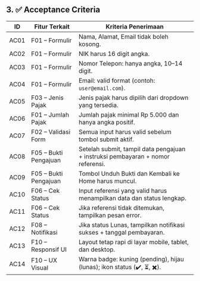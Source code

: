 ## 3. ✅ Acceptance Criteria

| ID    | Fitur Terkait            | Kriteria Penerimaan                                                                 |
|-------|--------------------------|-------------------------------------------------------------------------------------|
| AC01  | F01 – Formulir           | Nama, Alamat, Email tidak boleh kosong.                                            |
| AC02  | F01 – Formulir           | NIK harus 16 digit angka.                                                          |
| AC03  | F01 – Formulir           | Nomor Telepon: hanya angka, 10–14 digit.                                           |
| AC04  | F01 – Formulir           | Email: valid format (contoh: `user@email.com`).                                    |
| AC05  | F03 – Jenis Pajak        | Jenis pajak harus dipilih dari dropdown yang tersedia.                             |
| AC06  | F01 – Jumlah Pajak       | Jumlah pajak minimal Rp 5.000 dan hanya angka positif.                             |
| AC07  | F02 – Validasi Form      | Semua input harus valid sebelum tombol submit aktif.                               |
| AC08  | F05 – Bukti Pengajuan    | Setelah submit, tampil data pengajuan + instruksi pembayaran + nomor referensi.    |
| AC09  | F05 – Bukti Pengajuan    | Tombol Unduh Bukti dan Kembali ke Home harus muncul.                               |
| AC10  | F06 – Cek Status         | Input referensi yang valid harus menampilkan data dan status lengkap.              |
| AC11  | F06 – Cek Status         | Jika referensi tidak ditemukan, tampilkan pesan error.                             |
| AC12  | F08 – Notifikasi         | Jika status Lunas, tampilkan notifikasi sukses + tanggal pembayaran.               |
| AC13  | F10 – Responsif UI       | Layout tetap rapi di layar mobile, tablet, dan desktop.                            |
| AC14  | F10 – UX Visual          | Warna badge: kuning (pending), hijau (lunas); ikon status (✔️, ⏳, ✖️).            |